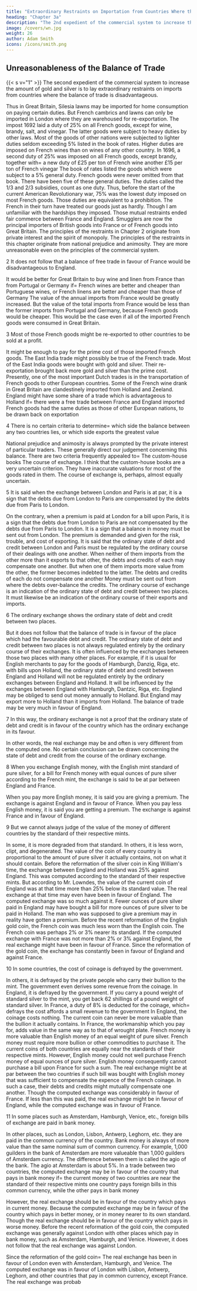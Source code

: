 ```yaml
---
title: "Extraordinary Restraints on Importation from Countries Where the Balance is supposed to be Disadvantageous"
heading: "Chapter 3a"
description: "The 2nd expedient of the commercial system to increase the amount of gold and silver is to lay extraordinary restraints on imports from countries where the balance of trade is disadvantageous"
image: /covers/wn.jpg
weight: 26
author: Adam Smith
icons: /icons/smith.png
--- 
```




## Unreasonableness of the Balance of Trade

{{< s v="1" >}} The second expedient of the commercial system to increase the amount of gold and silver is to lay extraordinary restraints on imports from countries where the balance of trade is disadvantageous.

Thus in Great Britain, Silesia lawns may be imported for home consumption on paying certain duties.
But French cambrics and lawns can only be imported in London where they are warehoused for re-exportation.
The impost 1692 laid a duty of 25% on all French goods, except for wine, brandy, salt, and vinegar.
    The latter goods were subject to heavy duties by other laws.
    Most of the goods of other nations were subjected to lighter duties seldom exceeding 5% listed in the book of rates.
    Higher duties are imposed on French wines than on wines of any other country.
In 1696, a second duty of 25% was imposed on all French goods, except brandy, together with= 
    a new duty of £25 per ton of French wine
    another £15 per ton of French vinegar
The book of rates listed the goods which were subject to a 5% general duty.
    French goods were never omitted from that book.
There have been five of these general duties.
    The duties called the 1/3 and 2/3 subsidies, count as one duty.
Thus, before the start of the current American Revolutionary war, 75% was the lowest duty imposed on most French goods.
    Those duties are equivalent to a prohibition.
    The French in their turn have treated our goods just as hardly.
        Though I am unfamiliar with the hardships they imposed.
Those mutual restraints ended fair commerce between France and England.
    Smugglers are now the principal importers of British goods into France or of French goods into Great Britain.
The principles of the restraints in Chapter 2 originate from private interest and the spirit of monopoly.
    The principles of the restraints in this chapter originate from national prejudice and animosity.
        They are more unreasonable even on the principles of the commercial system.

2 It does not follow that a balance of free trade in favour of France would be disadvantageous to England.

It would be better for Great Britain to buy wine and linen from France than from Portugal or Germany if= 
    French wines are better and cheaper than Portuguese wines, or
    French linens are better and cheaper than those of Germany
The value of the annual imports from France would be greatly increased.
    But the value of the total imports from France would be less than the former imports from Portugal and Germany, because French goods would be cheaper.
    This would be the case even if all of the imported French goods were consumed in Great Britain.

3 Most of those French goods might be re-exported to other countries to be sold at a profit.

It might be enough to pay for the prime cost of those imported French goods.
The East India trade might possibly be true of the French trade.
    Most of the East India goods were bought with gold and silver.
    Their re-exportation brought back more gold and silver than the prime cost.
Presently, one of the most important Dutch trades is in the transportation of French goods to other European countries.
    Some of the French wine drank in Great Britain are clandestinely imported from Holland and Zeeland.
England might have some share of a trade which is advantageous to Holland if= 
    there were a free trade between France and England
    imported French goods had the same duties as those of other European nations, to be drawn back on exportation

4 There is no certain criteria to determine= 
    which side the balance between any two countries lies, or
    which side exports the greatest value

National prejudice and animosity is always prompted by the private interest of particular traders.
    These generally direct our judgement concerning this balance.
There are two criteria frequently appealed to= 
    The custom-house books
    The course of exchange.
I think that the custom-house books are a very uncertain criterion.
    They have inaccurate valuations for most of the goods rated in them.
The course of exchange is, perhaps, almost equally uncertain.

5 It is said when the exchange between London and Paris is at par, it is a sign that the debts due from London to Paris are compensated by the debts due from Paris to London.

On the contrary, when a premium is paid at London for a bill upon Paris, it is a sign that the debts due from London to Paris are not compensated by the debts due from Paris to London.
    It is a sign that a balance in money must be sent out from London.
    The premium is demanded and given for the risk, trouble, and cost of exporting.
It is said that the ordinary state of debt and credit between London and Paris must be regulated by the ordinary course of their dealings with one another.
    When neither of them imports from the other more than it exports to that other, the debts and credits of each may compensate one another.
    But when one of them imports more value from the other, the former becomes indebted to the latter.
        The debts and credits of each do not compensate one another
        Money must be sent out from where the debts over-balance the credits.
The ordinary course of exchange is an indication of the ordinary state of debt and credit between two places.
    It must likewise be an indication of the ordinary course of their exports and imports.

6 The ordinary exchange shows the ordinary state of debt and credit between two places.

But it does not follow that the balance of trade is in favour of the place which had the favourable debt and credit.
    The ordinary state of debt and credit between two places is not always regulated entirely by the ordinary course of their exchanges.
    It is often influenced by the exchanges between those two places with many other places.
For example, if it is usual for English merchants to pay for the goods of Hamburgh, Danzig, Riga, etc. with bills upon Holland, the ordinary state of debt and credit between England and Holland will not be regulated entirely by the ordinary exchanges between England and Holland.
    It will be influenced by the exchanges between England with Hamburgh, Dantzic, Riga, etc.
    England may be obliged to send out money annually to Holland.
        But England may export more to Holland than it imports from Holland.
    The balance of trade may be very much in favour of England.

7 In this way, the ordinary exchange is not a proof that the ordinary state of debt and credit is in favour of the country which has the ordinary exchange in its favour.

In other words, the real exchange may be and often is very different from the computed one.
No certain conclusion can be drawn concerning the state of debt and credit from the course of the ordinary exchange.

8 When you exchange English money, with the English mint standard of pure silver, for a bill for French money with equal ounces of pure silver according to the French mint, the exchange is said to be at par between England and France.

When you pay more English money, it is said you are giving a premium.
    The exchange is against England and in favour of France.
When you pay less English money, it is said you are getting a premium.
    The exchange is against France and in favour of England.

9 But we cannot always judge of the value of the money of different countries by the standard of their respective mints.

In some, it is more degraded from that standard.
    In others, it is less worn, clipt, and degenerated.
The value of the coin of every country is proportional to the amount of pure silver it actually contains, not on what it should contain.
Before the reformation of the silver coin in King William's time, the exchange between England and Holland was 25% against England.
    This was computed according to the standard of their respective mints.
But according to Mr. Lowndes, the value of the current coin of England was at that time more than 25% below its standard value.
    The real exchange at that time may even have been in favour of England.
    The computed exchange was so much against it.
Fewer ounces of pure silver paid in England may have bought a bill for more ounces of pure silver to be paid in Holland.
    The man who was supposed to give a premium may in reality have gotten a premium.
Before the recent reformation of the English gold coin, the French coin was much less worn than the English coin.
    The French coin was perhaps 2% or 3% nearer its standard.
If the computed exchange with France was not more than 2% or 3% against England, the real exchange might have been in favour of France.
    Since the reformation of the gold coin, the exchange has constantly been in favour of England and against France.

10 In some countries, the cost of coinage is defrayed by the government.

In others, it is defrayed by the private people who carry their bullion to the mint.
    The government even derives some revenue from the coinage.
In England, it is defrayed by the government.
    If you carry a pound weight of standard silver to the mint, you get back 62 shillings of a pound weight of standard silver.
In France, a duty of 8% is deducted for the coinage, which= 
    defrays the cost
    affords a small revenue to the government
In England, the coinage costs nothing.
    The current coin can never be more valuable than the bullion it actually contains.
In France, the workmanship which you pay for, adds value in the same way as to that of wrought plate.
    French money is more valuable than English money of an equal weight of pure silver.
    French money must require more bullion or other commodities to purchase it.
The current coins of both countries are equally near the standards of their respective mints.
    However, English money could not well purchase French money of equal ounces of pure silver.
    English money consequently cannot purchase a bill upon France for such a sum.
The real exchange might be at par between the two countries if such bill was bought with English money that was sufficient to compensate the expence of the French coinage.
    In such a case, their debts and credits might mutually compensate one another.
    Though the computed exchange was considerably in favour of France.
    If less than this was paid, the real exchange might be in favour of England, while the computed exchange was in favour of France.

11 In some places such as Amsterdam, Hamburgh, Venice, etc., foreign bills of exchange are paid in bank money.

In other places, such as London, Lisbon, Antwerp, Leghorn, etc. they are paid in the common currency of the country.
Bank money is always of more value than the same nominal sum of common currency.
    For example, 1,000 guilders in the bank of Amsterdam are more valueable than 1,000 guilders of Amsterdam currency.
    The difference between them is called the agio of the bank.
The agio at Amsterdam is about 5%.
In a trade between two countries, the computed exchange may be in favour of the country that pays in bank money if= 
    the current money of two countries are near the standard of their respective mints
    one country pays foreign bills in this common currency, while the other pays in bank money

However, the real exchange should be in favour of the country which pays in current money.
    Because the computed exchange may be in favour of the country which pays in better money, or in money nearer to its own standard.
    Though the real exchange should be in favour of the country which pays in worse money.
Before the recent reformation of the gold coin, the computed exchange was generally against London with other places which pay in bank money, such as Amsterdam, Hamburgh, and Venice.
    However, it does not follow that the real exchange was against London.

Since the reformation of the gold coin= 
    The real exchange has been in favour of London even with Amsterdam, Hamburgh, and Venice.
    The computed exchange was in favour of London with Lisbon, Antwerp, Leghorn, and other countries that pay in common currency, except France.
        The real exchange was probab
        